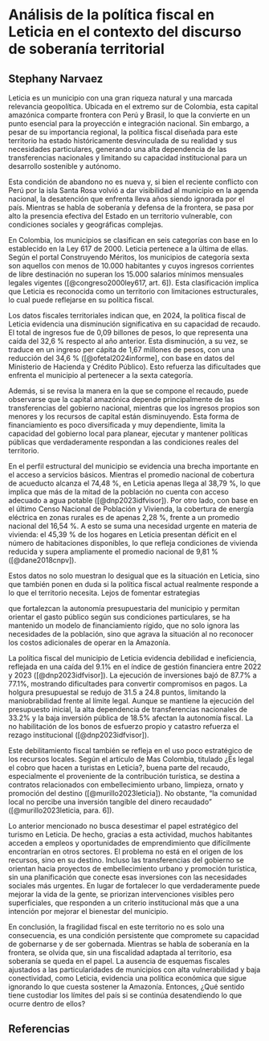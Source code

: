 # Análisis de la política fiscal en Leticia en el contexto del discurso de soberanía territorial

## Stephany Narvaez

Leticia es un municipio con una gran riqueza natural y una marcada relevancia geopolítica. Ubicada en el extremo sur de Colombia, esta capital amazónica comparte frontera con Perú y Brasil, lo que la convierte en un punto esencial para la proyección e integración nacional. Sin embargo, a pesar de su importancia regional, la política fiscal diseñada para este territorio ha estado históricamente desvinculada de su realidad y sus necesidades particulares, generando una alta dependencia de las transferencias nacionales y limitando su capacidad institucional para un desarrollo sostenible y autónomo.

Esta condición de abandono no es nueva y, si bien el reciente conflicto con Perú por la isla Santa Rosa volvió a dar visibilidad al municipio en la agenda nacional, la desatención que enfrenta lleva años siendo ignorada por el país. Mientras se habla de soberanía y defensa de la frontera, se pasa por alto la presencia efectiva del Estado en un territorio vulnerable, con condiciones sociales y geográficas complejas.

En Colombia, los municipios se clasifican en seis categorías con base en lo establecido en la Ley 617 de 2000. Leticia pertenece a la última de ellas. Según el portal Construyendo Méritos, los municipios de categoría sexta son aquellos con menos de 10.000 habitantes y cuyos ingresos corrientes de libre destinación no superan los 15.000 salarios mínimos mensuales legales vigentes ([@congreso2000ley617, art. 6]). Esta clasificación implica que Leticia es reconocida como un territorio con limitaciones estructurales, lo cual puede reflejarse en su política fiscal.

Los datos fiscales territoriales indican que, en 2024, la política fiscal de Leticia evidencia una disminución significativa en su capacidad de recaudo. El total de ingresos fue de 0,09 billones de pesos, lo que representa una caída del 32,6 % respecto al año anterior. Esta disminución, a su vez, se traduce en un ingreso per cápita de 1,67 millones de pesos, con una reducción del 34,6 % ([@ofetal2024informe], con base en datos del Ministerio de Hacienda y Crédito Público). Esto refuerza las dificultades que enfrenta el municipio al pertenecer a la sexta categoría.

Además, si se revisa la manera en la que se compone el recaudo, puede observarse que la capital amazónica depende principalmente de las transferencias del gobierno nacional, mientras que los ingresos propios son menores y los recursos de capital están disminuyendo. Esta forma de financiamiento es poco diversificada y muy dependiente, limita la capacidad del gobierno local para planear, ejecutar y mantener políticas públicas que verdaderamente respondan a las condiciones reales del territorio.

En el perfil estructural del municipio se evidencia una brecha importante en el acceso a servicios básicos. Mientras el promedio nacional de cobertura de acueducto alcanza el 74,48 %, en Leticia apenas llega al 38,79 %, lo que implica que más de la mitad de la población no cuenta con acceso adecuado a agua potable ([@dnp2023idfvisor]). Por otro lado, con base en el último Censo Nacional de Población y Vivienda, la cobertura de energía eléctrica en zonas rurales es de apenas 2,28 %, frente a un promedio nacional del 16,54 %. A esto se suma una necesidad urgente en materia de vivienda: el 45,39 % de los hogares en Leticia presentan déficit en el número de habitaciones disponibles, lo que refleja condiciones de vivienda reducida y supera ampliamente el promedio nacional de 9,81 % ([@dane2018cnpv]).

Estos datos no solo muestran lo desigual que es la situación en Leticia, sino que también ponen en duda si la política fiscal actual realmente responde a lo que el territorio necesita. Lejos de fomentar estrategias

que fortalezcan la autonomía presupuestaria del municipio y permitan orientar el gasto público según sus condiciones particulares, se ha mantenido un modelo de financiamiento rígido, que no solo ignora las necesidades de la población, sino que agrava la situación al no reconocer los costos adicionales de operar en la Amazonía.

La política fiscal del municipio de Leticia evidencia debilidad e ineficiencia, reflejada en una caída del 9.1% en el índice de gestión financiera entre 2022 y 2023 ([@dnp2023idfvisor]). La ejecución de inversiones bajó de 87.7% a 77.1%, mostrando dificultades para convertir compromisos en pagos. La holgura presupuestal se redujo de 31.5 a 24.8 puntos, limitando la maniobrabilidad frente al límite legal. Aunque se mantiene la ejecución del presupuesto inicial, la alta dependencia de transferencias nacionales de 33.2% y la baja inversión pública de 18.5% afectan la autonomía fiscal. La no habilitación de los bonos de esfuerzo propio y catastro refuerza el rezago institucional ([@dnp2023idfvisor]).

Este debilitamiento fiscal también se refleja en el uso poco estratégico de los recursos locales. Según el artículo de Mas Colombia, titulado ¿Es legal el cobro que hacen a turistas en Leticia?, buena parte del recaudo, especialmente el proveniente de la contribución turística, se destina a contratos relacionados con embellecimiento urbano, limpieza, ornato y promoción del destino ([@murillo2023leticia]). No obstante, “la comunidad local no percibe una inversión tangible del dinero recaudado” ([@murillo2023leticia, para. 6]).

Lo anterior mencionado no busca desestimar el papel estratégico del turismo en Leticia. De hecho, gracias a esta actividad, muchos habitantes acceden a empleos y oportunidades de emprendimiento que difícilmente encontrarían en otros sectores. El problema no está en el origen de los recursos, sino en su destino. Incluso las transferencias del gobierno se orientan hacia proyectos de embellecimiento urbano y promoción turística, sin una planificación que conecte esas inversiones con las necesidades sociales más urgentes. En lugar de fortalecer lo que verdaderamente puede mejorar la vida de la gente, se priorizan intervenciones visibles pero superficiales, que responden a un criterio institucional más que a una intención por mejorar el bienestar del municipio.

En conclusión, la fragilidad fiscal en este territorio no es solo una consecuencia, es una condición persistente que compromete su capacidad de gobernarse y de ser gobernada. Mientras se habla de soberanía en la frontera, se olvida que, sin una fiscalidad adaptada al territorio, esa soberanía se queda en el papel. La ausencia de esquemas fiscales ajustados a las particularidades de municipios con alta vulnerabilidad y baja conectividad, como Leticia, evidencia una política económica que sigue ignorando lo que cuesta sostener la Amazonía. Entonces, ¿Qué sentido tiene custodiar los límites del país si se continúa desatendiendo lo que ocurre dentro de ellos?

## Referencias

```{bibliography}